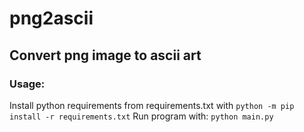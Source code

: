 # png2ascii

## Convert png image to ascii art

### Usage:
Install python requirements from requirements.txt with `python -m pip install -r requirements.txt`
Run program with: `python main.py`
